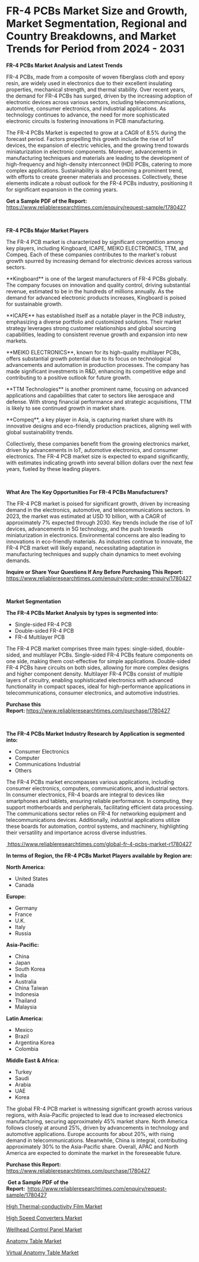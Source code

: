 <p><h1>FR-4 PCBs Market Size and Growth, Market Segmentation, Regional and Country Breakdowns, and Market Trends for Period from 2024 -  2031</h1></p><p><strong>FR-4 PCBs Market Analysis and Latest Trends</strong></p>
<p><p>FR-4 PCBs, made from a composite of woven fiberglass cloth and epoxy resin, are widely used in electronics due to their excellent insulating properties, mechanical strength, and thermal stability. Over recent years, the demand for FR-4 PCBs has surged, driven by the increasing adoption of electronic devices across various sectors, including telecommunications, automotive, consumer electronics, and industrial applications. As technology continues to advance, the need for more sophisticated electronic circuits is fostering innovations in PCB manufacturing.</p><p>The FR-4 PCBs Market is expected to grow at a CAGR of 8.5% during the forecast period. Factors propelling this growth include the rise of IoT devices, the expansion of electric vehicles, and the growing trend towards miniaturization in electronic components. Moreover, advancements in manufacturing techniques and materials are leading to the development of high-frequency and high-density interconnect (HDI) PCBs, catering to more complex applications. Sustainability is also becoming a prominent trend, with efforts to create greener materials and processes. Collectively, these elements indicate a robust outlook for the FR-4 PCBs industry, positioning it for significant expansion in the coming years.</p></p>
<p><strong>Get a Sample PDF of the Report:&nbsp;</strong> <a href="https://www.reliableresearchtimes.com/enquiry/request-sample/1780427?utm_campaign=1386&utm_medium=2&utm_source=Github&utm_content=ia&utm_term=09102024&utm_id=fr-4-pcbs">https://www.reliableresearchtimes.com/enquiry/request-sample/1780427</a></p>
<p>&nbsp;</p>
<p><strong>FR-4 PCBs Major Market Players</strong></p>
<p><p>The FR-4 PCB market is characterized by significant competition among key players, including Kingboard, ICAPE, MEIKO ELECTRONICS, TTM, and Compeq. Each of these companies contributes to the market's robust growth spurred by increasing demand for electronic devices across various sectors.</p><p>**Kingboard** is one of the largest manufacturers of FR-4 PCBs globally. The company focuses on innovation and quality control, driving substantial revenue, estimated to be in the hundreds of millions annually. As the demand for advanced electronic products increases, Kingboard is poised for sustainable growth.</p><p>**ICAPE** has established itself as a notable player in the PCB industry, emphasizing a diverse portfolio and customized solutions. Their market strategy leverages strong customer relationships and global sourcing capabilities, leading to consistent revenue growth and expansion into new markets.</p><p>**MEIKO ELECTRONICS**, known for its high-quality multilayer PCBs, offers substantial growth potential due to its focus on technological advancements and automation in production processes. The company has made significant investments in R&D, enhancing its competitive edge and contributing to a positive outlook for future growth.</p><p>**TTM Technologies** is another prominent name, focusing on advanced applications and capabilities that cater to sectors like aerospace and defense. With strong financial performance and strategic acquisitions, TTM is likely to see continued growth in market share.</p><p>**Compeq**, a key player in Asia, is capturing market share with its innovative designs and eco-friendly production practices, aligning well with global sustainability trends.</p><p>Collectively, these companies benefit from the growing electronics market, driven by advancements in IoT, automotive electronics, and consumer electronics. The FR-4 PCB market size is expected to expand significantly, with estimates indicating growth into several billion dollars over the next few years, fueled by these leading players.</p></p>
<p>&nbsp;</p>
<p><strong>What Are The Key Opportunities For FR-4 PCBs Manufacturers?</strong></p>
<p><p>The FR-4 PCB market is poised for significant growth, driven by increasing demand in the electronics, automotive, and telecommunications sectors. In 2023, the market was estimated at USD 10 billion, with a CAGR of approximately 7% expected through 2030. Key trends include the rise of IoT devices, advancements in 5G technology, and the push towards miniaturization in electronics. Environmental concerns are also leading to innovations in eco-friendly materials. As industries continue to innovate, the FR-4 PCB market will likely expand, necessitating adaptation in manufacturing techniques and supply chain dynamics to meet evolving demands.</p></p>
<p><strong>Inquire or Share Your Questions If Any Before Purchasing This Report:</strong> <a href="https://www.reliableresearchtimes.com/enquiry/pre-order-enquiry/1780427?utm_campaign=1386&utm_medium=2&utm_source=Github&utm_content=ia&utm_term=09102024&utm_id=fr-4-pcbs">https://www.reliableresearchtimes.com/enquiry/pre-order-enquiry/1780427</a></p>
<p>&nbsp;</p>
<p><strong>Market Segmentation</strong></p>
<p><strong>The FR-4 PCBs Market Analysis by types is segmented into:</strong></p>
<p><ul><li>Single-sided FR-4 PCB</li><li>Double-sided FR-4 PCB</li><li>FR-4 Multilayer PCB</li></ul></p>
<p><p>The FR-4 PCB market comprises three main types: single-sided, double-sided, and multilayer PCBs. Single-sided FR-4 PCBs feature components on one side, making them cost-effective for simple applications. Double-sided FR-4 PCBs have circuits on both sides, allowing for more complex designs and higher component density. Multilayer FR-4 PCBs consist of multiple layers of circuitry, enabling sophisticated electronics with advanced functionality in compact spaces, ideal for high-performance applications in telecommunications, consumer electronics, and automotive industries.</p></p>
<p><strong>Purchase this Report:&nbsp;</strong><a href="https://www.reliableresearchtimes.com/purchase/1780427?utm_campaign=1386&utm_medium=2&utm_source=Github&utm_content=ia&utm_term=09102024&utm_id=fr-4-pcbs">https://www.reliableresearchtimes.com/purchase/1780427</a></p>
<p>&nbsp;</p>
<p><strong>The FR-4 PCBs Market Industry Research by Application is segmented into:</strong></p>
<p><ul><li>Consumer Electronics</li><li>Computer</li><li>Communications Industrial</li><li>Others</li></ul></p>
<p><p>The FR-4 PCBs market encompasses various applications, including consumer electronics, computers, communications, and industrial sectors. In consumer electronics, FR-4 boards are integral to devices like smartphones and tablets, ensuring reliable performance. In computing, they support motherboards and peripherals, facilitating efficient data processing. The communications sector relies on FR-4 for networking equipment and telecommunications devices. Additionally, industrial applications utilize these boards for automation, control systems, and machinery, highlighting their versatility and importance across diverse industries.</p></p>
<p><a href="https://www.reliableresearchtimes.com/global-fr-4-pcbs-market-r1780427?utm_campaign=1386&utm_medium=2&utm_source=Github&utm_content=ia&utm_term=09102024&utm_id=fr-4-pcbs">&nbsp;https://www.reliableresearchtimes.com/global-fr-4-pcbs-market-r1780427</a></p>
<p><strong>In terms of Region, the FR-4 PCBs Market Players available by Region are:</strong></p>
<p>
    <p> <strong> North America: </strong>
        <ul>
            <li>United States</li>
            <li>Canada</li>
        </ul>
        </p> 
    <p> <strong> Europe: </strong>
        <ul>
            <li>Germany</li>
            <li>France</li>
            <li>U.K.</li>
            <li>Italy</li>
            <li>Russia</li>
        </ul>
        </p> 
    <p> <strong> Asia-Pacific: </strong>
        <ul>
            <li>China</li>
            <li>Japan</li>
            <li>South Korea</li>
            <li>India</li>
            <li>Australia</li>
            <li>China Taiwan</li>
            <li>Indonesia</li>
            <li>Thailand</li>
            <li>Malaysia</li>
        </ul>
        </p> 
    <p> <strong> Latin America: </strong>
        <ul>
            <li>Mexico</li>
            <li>Brazil</li>
            <li>Argentina Korea</li>
            <li>Colombia</li>
        </ul>
        </p> 
    <p> <strong> Middle East & Africa: </strong>
        <ul>
            <li>Turkey</li>
            <li>Saudi</li>
            <li>Arabia</li>
            <li>UAE</li>
            <li>Korea</li>
        </ul>
    </p>
    </p>
<p><p>The global FR-4 PCB market is witnessing significant growth across various regions, with Asia-Pacific projected to lead due to increased electronics manufacturing, securing approximately 45% market share. North America follows closely at around 25%, driven by advancements in technology and automotive applications. Europe accounts for about 20%, with rising demand in telecommunications. Meanwhile, China is integral, contributing approximately 30% to the Asia-Pacific share. Overall, APAC and North America are expected to dominate the market in the foreseeable future.</p></p>
<p><strong>Purchase this Report: </strong><a href="https://www.reliableresearchtimes.com/purchase/1780427?utm_campaign=1386&utm_medium=2&utm_source=Github&utm_content=ia&utm_term=09102024&utm_id=fr-4-pcbs">https://www.reliableresearchtimes.com/purchase/1780427</a></p>
<p>&nbsp;<strong>Get a Sample PDF of the Report:&nbsp;&nbsp;</strong><a href="https://www.reliableresearchtimes.com/enquiry/request-sample/1780427?utm_campaign=1386&utm_medium=2&utm_source=Github&utm_content=ia&utm_term=09102024&utm_id=fr-4-pcbs">https://www.reliableresearchtimes.com/enquiry/request-sample/1780427</a></p>
<p><strong></strong></p>
<p><p><a href="https://github.com/hgf64gh/Market-Research-Report-List-1/blob/main/high-thermal-conductivity-film-market.md?utm_campaign=1386&utm_medium=2&utm_source=Github&utm_content=ia&utm_term=09102024&utm_id=fr-4-pcbs">High Thermal-conductivity Film Market</a></p><p><a href="https://www.linkedin.com/pulse/driving-forces-global-high-speed-converters-market-trends-wec4e?utm_campaign=1386&utm_medium=2&utm_source=Github&utm_content=ia&utm_term=09102024&utm_id=fr-4-pcbs">High Speed Converters Market</a></p><p><a href="https://www.linkedin.com/pulse/wellhead-control-panel-market-global-regional-analysis-focus-buskf?utm_campaign=1386&utm_medium=2&utm_source=Github&utm_content=ia&utm_term=09102024&utm_id=fr-4-pcbs">Wellhead Control Panel Market</a></p><p><a href="https://www.linkedin.com/pulse/emerging-technologies-reshaping-anatomy-table-market-impact-vvuce?utm_campaign=1386&utm_medium=2&utm_source=Github&utm_content=ia&utm_term=09102024&utm_id=fr-4-pcbs">Anatomy Table Market</a></p><p><a href="https://www.linkedin.com/pulse/virtual-anatomy-table-market-research-report-exploring-size-t7sfe?utm_campaign=1386&utm_medium=2&utm_source=Github&utm_content=ia&utm_term=09102024&utm_id=fr-4-pcbs">Virtual Anatomy Table Market</a></p></p>